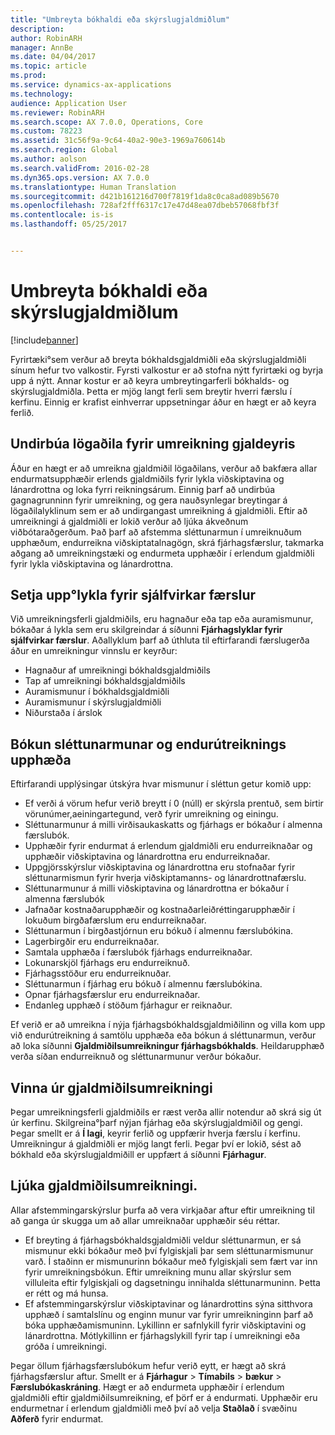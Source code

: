 ```yaml
---
title: "Umbreyta bókhaldi eða skýrslugjaldmiðlum"
description: 
author: RobinARH
manager: AnnBe
ms.date: 04/04/2017
ms.topic: article
ms.prod: 
ms.service: dynamics-ax-applications
ms.technology: 
audience: Application User
ms.reviewer: RobinARH
ms.search.scope: AX 7.0.0, Operations, Core
ms.custom: 78223
ms.assetid: 31c56f9a-9c64-40a2-90e3-1969a760614b
ms.search.region: Global
ms.author: aolson
ms.search.validFrom: 2016-02-28
ms.dyn365.ops.version: AX 7.0.0
ms.translationtype: Human Translation
ms.sourcegitcommit: d421b161216d700f7819f1da8c0ca8ad089b5670
ms.openlocfilehash: 728af2fff6317c17e47d48ea07dbeb57068fbf3f
ms.contentlocale: is-is
ms.lasthandoff: 05/25/2017


---
```


# <a name="convert-accounting-or-reporting-currencies"></a>Umbreyta bókhaldi eða skýrslugjaldmiðlum

[!include[banner](../includes/banner.md)]




Fyrirtæki°sem verður að breyta bókhaldsgjaldmiðli eða skýrslugjaldmiðli sínum hefur tvo valkostir. Fyrsti valkostur er að stofna nýtt fyrirtæki og byrja upp á nýtt. Annar kostur er að keyra umbreytingarferli bókhalds- og skýrslugjaldmiðla. Þetta er mjög langt ferli sem breytir hverri færslu í kerfinu. Einnig er krafist einhverrar uppsetningar áður en hægt er að keyra ferlið.

## <a name="preparing-the-legal-entity-for-currency-conversion"></a>Undirbúa lögaðila fyrir umreikning gjaldeyris
Áður en hægt er að umreikna gjaldmiðil lögaðilans, verður að bakfæra allar endurmatsupphæðir erlends gjaldmiðils fyrir lykla viðskiptavina og lánardrottna og loka fyrri reikningsárum. Einnig þarf að undirbúa gagnagrunninn fyrir umreikning, og gera nauðsynlegar breytingar á lögaðilalyklinum sem er að undirgangast umreikning á gjaldmiðli. Eftir að umreikningi á gjaldmiðli er lokið verður að ljúka ákveðnum viðbótaraðgerðum. Það þarf að afstemma sléttunarmun í umreiknuðum upphæðum, endurreikna viðskiptatalnagögn, skrá fjárhagsfærslur, takmarka aðgang að umreikningstæki og endurmeta upphæðir í erlendum gjaldmiðli fyrir lykla viðskiptavina og lánardrottna.

## <a name="setting-up-accounts-for-automatic-transactions"></a>Setja upp°lykla fyrir sjálfvirkar færslur
Við umreikningsferli gjaldmiðils, eru hagnaður eða tap eða auramismunur, bókaðar á lykla sem eru skilgreindar á síðunni **Fjárhagslyklar fyrir sjálfvirkar færslur**. Aðallyklum þarf að úthluta til eftirfarandi færslugerða áður en umreikningur vinnslu er keyrður:

-   Hagnaður af umreikningi bókhaldsgjaldmiðils
-   Tap af umreikningi bókhaldsgjaldmiðils
-   Auramismunur í bókhaldsgjaldmiðli
-   Auramismunur í skýrslugjaldmiðli
-   Niðurstaða í árslok

## <a name="posting-rounding-differences-and-sum-recalculations"></a>Bókun sléttunarmunar og endurútreiknings upphæða
Eftirfarandi upplýsingar útskýra hvar mismunur í sléttun getur komið upp:

-   Ef verði á vörum hefur verið breytt í 0 (núll) er skýrsla prentuð, sem birtir vörunúmer,aeiningartegund, verð fyrir umreikning og einingu.
-   Sléttunarmunur á milli virðisaukaskatts og fjárhags er bókaður í almenna færslubók.
-   Upphæðir fyrir endurmat á erlendum gjaldmiðli eru endurreiknaðar og upphæðir viðskiptavina og lánardrottna eru endurreiknaðar.
-   Uppgjörsskýrslur viðskiptavina og lánardrottna eru stofnaðar fyrir sléttunarmismun fyrir hverja viðskiptamanns- og lánardrottnafærslu.
-   Sléttunarmunur á milli viðskiptavina og lánardrottna er bókaður í almenna færslubók
-   Jafnaðar kostnaðarupphæðir og kostnaðarleiðréttingarupphæðir í lokuðum birgðafærslum eru endurreiknaðar.
-   Sléttunarmun í birgðastjórnun eru bókuð í almennu færslubókina.
-   Lagerbirgðir eru endurreiknaðar.
-   Samtala upphæða í færslubók fjárhags endurreiknaðar.
-   Lokunarskjöl fjárhags eru endurreiknuð.
-   Fjárhagsstöður eru endurreiknuðar.
-   Sléttunarmun í fjárhag eru bókuð í almennu færslubókina.
-   Opnar fjárhagsfærslur eru endurreiknaðar.
-   Endanleg upphæð í stöðum fjárhagur er reiknaður.

Ef verið er að umreikna í nýja fjárhagsbókhaldsgjaldmiðilinn og villa kom upp við endurútreikning á samtölu upphæða eða bókun á sléttunarmun, verður að loka síðunni **Gjaldmiðilsumreikningur fjárhagsbókhalds**. Heildarupphæð verða síðan endurreiknuð og sléttunarmunur verður bókaður.

## <a name="processing-the-currency-conversion"></a>Vinna úr gjaldmiðilsumreikningi
Þegar umreikningsferli gjaldmiðils er ræst verða allir notendur að skrá sig út úr kerfinu. Skilgreina°þarf nýjan fjárhag eða skýrslugjaldmiðil og gengi. Þegar smellt er á **Í lagi**, keyrir ferlið og uppfærir hverja færslu í kerfinu. Umreikningur á gjaldmiðli er mjög langt ferli. Þegar því er lokið, sést að bókhald eða skýrslugjaldmiðill er uppfært á síðunni **Fjárhagur**.

## <a name="completing-the-currency-conversion"></a>Ljúka gjaldmiðilsumreikningi.
Allar afstemmingarskýrslur þurfa að vera virkjaðar aftur eftir umreikning til að ganga úr skugga um að allar umreiknaðar upphæðir séu réttar.

-   Ef breyting á fjárhagsbókhaldsgjaldmiðli veldur sléttunarmun, er sá mismunur ekki bókaður með því fylgiskjali þar sem sléttunarmismunur varð. Í staðinn er mismunurinn bókaður með fylgiskjali sem fært var inn fyrir umreikningsbókun. Eftir umreikning munu allar skýrslur sem villuleita eftir fylgiskjali og dagsetningu innihalda sléttunarmuninn. Þetta er rétt og má hunsa.
-   Ef afstemmingarskýrslur viðskiptavinar og lánardrottins sýna sitthvora upphæð í samtalslínu og enginn munur var fyrir umreikninginn þarf að bóka upphæðamismuninn. Lykillinn er safnlykill fyrir viðskiptavini og lánardrottna. Mótlykillinn er fjárhagslykill fyrir tap í umreikningi eða gróða í umreikningi.

Þegar öllum fjárhagsfærslubókum hefur verið eytt, er hægt að skrá fjárhagsfærslur aftur. Smellt er á **Fjárhagur** &gt; **Tímabils** &gt; **bækur** &gt; **Færslubókaskráning**. Hægt er að endurmeta upphæðir í erlendum gjaldmiðli eftir gjaldmiðilsumreikning, ef þörf er á endurmati. Upphæðir eru endurmetnar í erlendum gjaldmiðli með því að velja **Staðlað** í svæðinu **Aðferð** fyrir endurmat.




